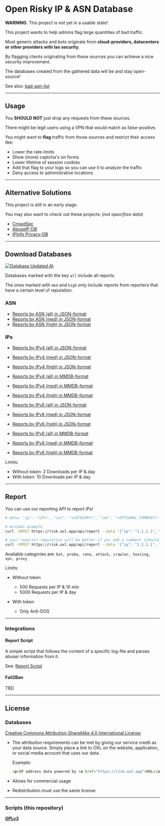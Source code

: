 # Open Risky IP & ASN Database

**WARNING**: This project is not yet in a usable state!

This project wants to help admins flag large quantities of bad traffic.

Most generic attacks and bots originate from **cloud-providers, datacenters or other providers with lax security**.

By flagging clients originating from these sources you can achieve a nice security improvement.

The databases created from the gathered data will be and stay open-source!

See also: [bad-asn-list](https://github.com/brianhama/bad-asn-list)

----

## Usage

You **SHOULD NOT** just drop any requests from these sources.

There might be legit users using a VPN that would match as false-positive.

You might want to **flag** traffic from those sources and restrict their access like:

* Lower the rate-limits
* Show (more) captcha's on forms
* Lower lifetime of session cookies
* Add that flag to your logs so you can use it to analyze the traffic
* Deny access to administrative locations

----

## Alternative Solutions

This project is still in an early stage.

You may also want to check out these projects: (*not open/free data*)

* [CrowdSec](https://www.crowdsec.net/)
* [AbuseIP-DB](https://www.abuseipdb.com/)
* [IPInfo Privacy-DB](https://ipinfo.io/products/proxy-vpn-detection-api)

----

## Download Databases

[![Database Updated At](https://risk.oxl.app/file/updated_at.svg)](https://risk.oxl.app/file/updated_at.svg)

Databases marked with the key `all` include all reports.

The ones marked with `med` and `high` only include reports from reporters that have a certain level of reputation.

### ASN

* [Reports by ASN (all) in JSON-format](https://risk.oxl.app/file/risk_asn_all.json.zip)
* [Reports by ASN (med) in JSON-format](https://risk.oxl.app/file/risk_asn_med.json.zip)
* [Reports by ASN (high) in JSON-format](https://risk.oxl.app/file/risk_asn_high.json.zip)

### IPs

* [Reports by IPv4 (all) in JSON-format](https://risk.oxl.app/file/risk_ip4_all.json.zip)
* [Reports by IPv4 (med) in JSON-format](https://risk.oxl.app/file/risk_ip4_med.json.zip)
* [Reports by IPv4 (high) in JSON-format](https://risk.oxl.app/file/risk_ip4_high.json.zip)

* [Reports by IPv4 (all) in MMDB-format](https://risk.oxl.app/file/risk_ip4_all.mmdb.zip)
* [Reports by IPv4 (med) in MMDB-format](https://risk.oxl.app/file/risk_ip4_med.mmdb.zip)
* [Reports by IPv4 (high) in MMDB-format](https://risk.oxl.app/file/risk_ip4_high.mmdb.zip)


* [Reports by IPv6 (all) in JSON-format](https://risk.oxl.app/file/risk_ip6_all.json.zip)
* [Reports by IPv6 (med) in JSON-format](https://risk.oxl.app/file/risk_ip6_med.json.zip)
* [Reports by IPv6 (high) in JSON-format](https://risk.oxl.app/file/risk_ip6_high.json.zip)

* [Reports by IPv6 (all) in MMDB-format](https://risk.oxl.app/file/risk_ip6_all.mmdb.zip)
* [Reports by IPv6 (med) in MMDB-format](https://risk.oxl.app/file/risk_ip6_med.mmdb.zip)
* [Reports by IPv6 (high) in MMDB-format](https://risk.oxl.app/file/risk_ip6_high.mmdb.zip)



Limits:

* Without token: 2 Downloads per IP & day
* With token: 10 Downloads per IP & day

----

## Report

You can use our reporting API to report IPs!

```bash
# data: "ip": "<IP>", "cat": "<CATEGORY>", "cmt": "<OPTIONAL COMMENT>"

# minimal example
curl -XPOST https://risk.oxl.app/api/report --data '{"ip": "1.1.1.1", "cat": "bot"}' -H 'Content-Type: application/json'

# your reporter-reputation will be better if you add a comment (should not exceed 100 characters)
curl -XPOST https://risk.oxl.app/api/report --data '{"ip": "1.1.1.1", "cat": "attack", "cmt": "Form abuse"}' -H 'Content-Type: application/json'
```

Available categories are: `bot, probe, rate, attack, crawler, hosting, vpn, proxy`

Limits:

* Without token
  * 500 Requests per IP & 10 min
  * 5000 Requests per IP & day

* With token
  * Only Anti-DOS

----

### Integrations

#### Report Script

A simple script that follows the content of a specific log-file and parses abuser information from it.

See: [Report Script](https://github.com/O-X-L/risk-db/blob/latest/report_script/README.md)


#### Fail2Ban

TBD

----

## License

### Databases

[Creative Commons Attribution-ShareAlike 4.0 International License](https://creativecommons.org/licenses/by-sa/4.0/)

* The attribution requirements can be met by giving our service credit as your data source. Simply place a link to OXL on the website, application, or social media account that uses our data.

  Example:

  ```html
  <p>IP address data powered by <a href="https://risk.oxl.app">OXL</a></p>

  ```

* Allows for commercial usage

* Redistribution must use the same license

----

### Scripts (this repository)

**[GPLv3](https://www.gnu.org/licenses/gpl-3.0.en.html)**
